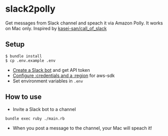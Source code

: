 # slack2polly
Get messages from Slack channel and speach it via Amazon Polly.
It works on Mac only.
Inspired by [kasei-san/call_of_slack](https://github.com/kasei-san/call_of_slack)

## Setup

```
$ bundle install
$ cp .env.example .env
```

- [Create a Slack bot](https://slack.com/services/new/bot) and get API token
- [Configure :credentials and a :region](http://docs.aws.amazon.com/sdkforruby/api/) for aws-sdk
- Set environment variables in `.env`

## How to use
- Invite a Slack bot to a channel

```
bundle exec ruby ./main.rb
```

- When you post a message to the channel, your Mac will speach it!
